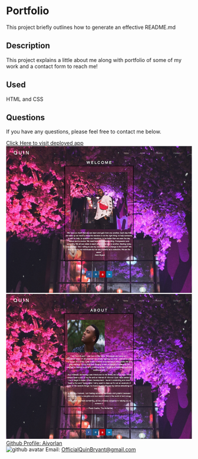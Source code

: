 # Portfolio
This project briefly outlines how to generate an effective README.md
## Description
This project explains a little about me along with portfolio of some of my work and a contact form to reach me!
## Used
HTML and CSS
## Questions
If you have any questions, please feel free to contact me below.

<a href='https://aivorlan.github.io/Portfolio/'>Click Here to visit deployed app</a>
<br><img src='DeployedPreview1.png'>
<br><img src='DeployedPreview2.png'>
<br><a href='https://github.com/Aivorlan'>Github Profile: Aivorlan</a>
<br><img src='https://avatars3.githubusercontent.com/u/65247434?v=4' height='200px' alt='github avatar'>
Email: OfficialQuinBryant@gmail.com

